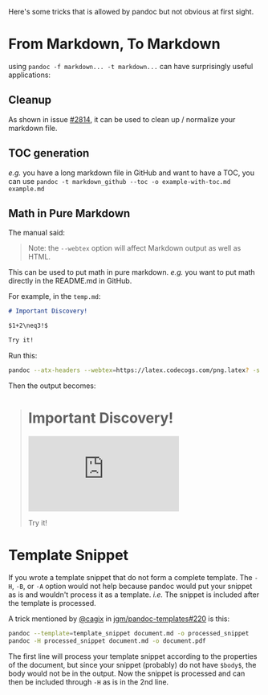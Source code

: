 Here's some tricks that is allowed by pandoc but not obvious at first sight.

# From Markdown, To Markdown

using `pandoc -f markdown... -t markdown...` can have surprisingly useful applications:

## Cleanup

As shown in issue [#2814](https://github.com/jgm/pandoc/issues/2814), it can be used to clean up / normalize your markdown file.

## TOC generation

*e.g.* you have a long markdown file in GitHub and want to have a TOC, you can use `pandoc -t markdown_github --toc -o example-with-toc.md example.md`

## Math in Pure Markdown

The manual said:

>Note: the `--webtex` option will affect Markdown output as well as HTML.

This can be used to put math in pure markdown. *e.g.* you want to put math directly in the README.md in GitHub.

For example, in the `temp.md`:

```markdown
# Important Discovery!

$1+2\neq3!$

Try it!
```

Run this:

```bash
pandoc --atx-headers --webtex=https://latex.codecogs.com/png.latex? -s -o temp-codecogs.md temp.md
```

Then the output becomes:

> # Important Discovery!
> 
> ![1+2\\neq3!](https://latex.codecogs.com/png.latex?1%2B2%5Cneq3%21 "1+2\neq3!")
> 
> Try it!

# Template Snippet

If you wrote a template snippet that do not form a complete template. The `-H`, `-B`, or `-A` option would not help because pandoc would put your snippet as is and wouldn't process it as a template. *i.e.* The snippet is included after the template is processed.

A trick mentioned by [@cagix](https://github.com/cagix) in [jgm/pandoc-templates#220](https://github.com/jgm/pandoc-templates/issues/220) is this:

```bash
pandoc --template=template_snippet document.md -o processed_snippet
pandoc -H processed_snippet document.md -o document.pdf
```

The first line will process your template snippet according to the properties of the document, but since your snippet (probably) do not have `$body$`, the body would not be in the output. Now the snippet is processed and can then be included through `-H` as is in the 2nd line.